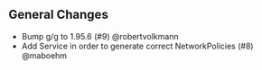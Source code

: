 ## General Changes

* Bump g/g to 1.95.6 (#9) @robertvolkmann
* Add Service in order to generate correct NetworkPolicies (#8) @maboehm
